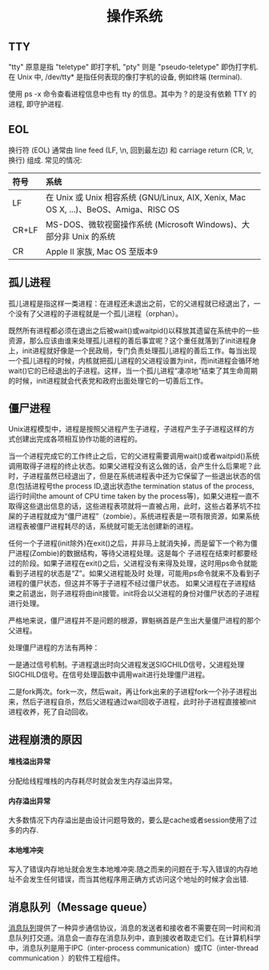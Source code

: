 <h1 align="center"> 操作系统 </h1>

TTY
-

"tty" 原意是指 "teletype" 即打字机, "pty" 则是 "pseudo-teletype" 即伪打字机. 在 Unix 中, /dev/tty* 是指任何表现的像打字机的设备, 例如终端 (terminal).

使用 ps -x 命令查看进程信息中也有 tty 的信息。其中为 ? 的是没有依赖 TTY 的进程, 即守护进程.

EOL
-

换行符 (EOL) 通常由 line feed (LF, \\n, 回到最左边) 和 carriage return (CR, \\r, 换行) 组成. 常见的情况:

|符号|系统|
|:--|:----|
|LF|在 Unix 或 Unix 相容系统 (GNU/Linux, AIX, Xenix, Mac OS X, ...)、BeOS、Amiga、RISC OS|
|CR+LF|MS-DOS、微软视窗操作系统 (Microsoft Windows)、大部分非 Unix 的系统|
|CR|Apple II 家族, Mac OS 至版本9|


孤儿进程
-

孤儿进程是指这样一类进程：在进程还未退出之前，它的父进程就已经退出了，一个没有了父进程的子进程就是一个孤儿进程（orphan）。

既然所有进程都必须在退出之后被wait()或waitpid()以释放其遗留在系统中的一些资源，那么应该由谁来处理孤儿进程的善后事宜呢？这个重任就落到了init进程身上，init进程就好像是一个民政局，专门负责处理孤儿进程的善后工作。每当出现一个孤儿进程的时候，内核就把孤儿进程的父进程设置为init，而init进程会循环地wait()它的已经退出的子进程。这样，当一个孤儿进程“凄凉地”结束了其生命周期的时候，init进程就会代表党和政府出面处理它的一切善后工作。

僵尸进程
-

Unix进程模型中，进程是按照父进程产生子进程，子进程产生子子进程这样的方式创建出完成各项相互协作功能的进程的。

当一个进程完成它的工作终止之后，它的父进程需要调用wait()或者waitpid()系统调用取得子进程的终止状态。如果父进程没有这么做的话，会产生什么后果呢？此时，子进程虽然已经退出了，但是在系统进程表中还为它保留了一些退出状态的信息(包括进程号the process ID,退出状态the termination status of the process,运行时间the amount of CPU time taken by the process等)，如果父进程一直不取得这些退出信息的话，这些进程表项就将一直被占用，此时，这些占着茅坑不拉屎的子进程就成为“僵尸进程”（zombie）。系统进程表是一项有限资源，如果系统进程表被僵尸进程耗尽的话，系统就可能无法创建新的进程。

任何一个子进程(init除外)在exit()之后，并非马上就消失掉，而是留下一个称为僵尸进程(Zombie)的数据结构，等待父进程处理。这是每个 子进程在结束时都要经过的阶段。如果子进程在exit()之后，父进程没有来得及处理，这时用ps命令就能看到子进程的状态是“Z”。如果父进程能及时 处理，可能用ps命令就来不及看到子进程的僵尸状态，但这并不等于子进程不经过僵尸状态。  如果父进程在子进程结束之前退出，则子进程将由init接管。init将会以父进程的身份对僵尸状态的子进程进行处理。

严格地来说，僵尸进程并不是问题的根源，罪魁祸首是产生出大量僵尸进程的那个父进程。

处理僵尸进程的方法有两种：

一是通过信号机制。子进程退出时向父进程发送SIGCHILD信号，父进程处理SIGCHILD信号。在信号处理函数中调用wait进行处理僵尸进程。

二是fork两次。fork一次，然后wait，再让fork出来的子进程fork一个孙子进程出来，然后子进程自杀，然后父进程通过wait回收子进程，此时孙子进程直接被init进程收养，死了自动回收。

进程崩溃的原因
-

#### 堆栈溢出异常

分配给线程堆栈的内存耗尽时就会发生内存溢出异常。

#### 内存溢出异常

大多数情况下内存溢出是由设计问题导致的，要么是cache或者session使用了过多的内存.

#### 本地堆冲突

写入了错误内存地址就会发生本地堆冲突.随之而来的问题在于:写入错误的内存地址不会发生任何错误，而当其他程序用正确方式访问这个地址的时候才会出错.

消息队列（Message queue）
-

<a href="https://en.wikipedia.org/wiki/Message_queue" target="_blank">消息队列</a>提供了一种异步通信协议，消息的发送者和接收者不需要在同一时间和消息队列打交道。消息会一直存在消息队列中，直到接收者取走它们。在计算机科学中，消息队列是用于IPC（inter-process communication）或ITC（inter-thread communication ）的软件工程组件。




